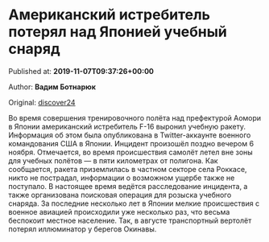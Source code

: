 
# Американский истребитель потерял над Японией учебный снаряд

Published at: **2019-11-07T09:37:26+00:00**

Author: **Вадим Ботнарюк**

Original: [discover24](https://discover24.ru/2019/11/amerikanskiy-istrebitel-poteryal-nad-yaponiey-uchebnyy-snaryad/)

Во время совершения тренировочного полёта над префектурой Аомори в Японии американский истребитель F-16 выронил учебную ракету.
Информация об этом была опубликована в Twitter-аккаунте военного командования США в Японии.
Инцидент произошёл поздно вечером 6 ноября. Отмечается, во время происшествия самолёт летел вне зоны для учебных полётов — в пяти километрах от полигона. Как сообщается, ракета приземлилась в частном секторе села Роккасе, никто не пострадал, информации о возможном ущербе также не поступало.
В настоящее время ведётся расследование инцидента, а также организована поисковая операция для розыска учебного снаряда.
За последние несколько лет в Японии мелкие происшествия с военное авиацией происходили уже несколько раз, что весьма беспокоит местное население. Так, в августе транспортный вертолёт потерял иллюминатор у берегов Окинавы.

